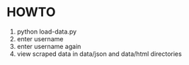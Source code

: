 # HOWTO
1. python load-data.py
2. enter username
3. enter username again
4. view scraped data in data/json and data/html directories